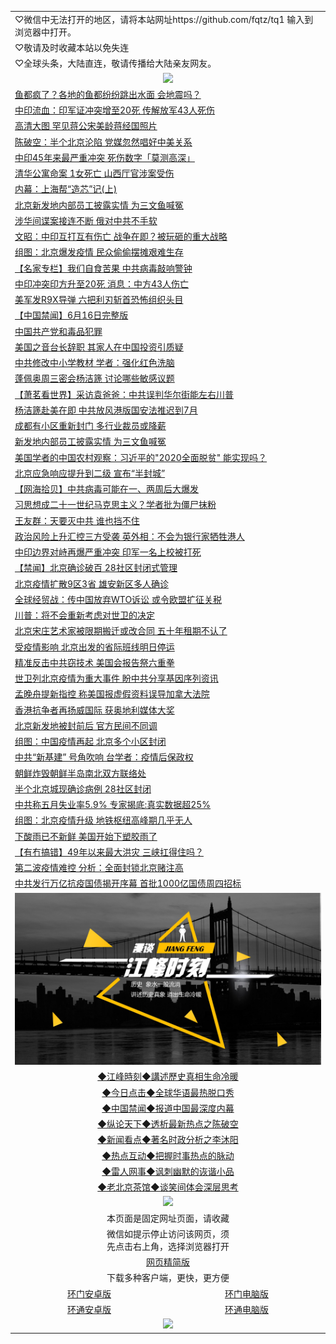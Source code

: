  <table>
 
<tr>
<td colspan="2" align=left>
♡微信中无法打开的地区，请将本站网址https://github.com/fqtz/tq1 输入到浏览器中打开。 
 </td>
</tr>
 <tr>
 <td colspan="2" align=left>
♡敬请及时收藏本站以免失连
 </td>
   <tr>
<td colspan="2" align=left>
♡全球头条，大陆直连，敬请传播给大陆亲友网友。
 </td>
</tr>


<tr>
    <td colspan="2" align=center><img src="https://cdn.jsdelivr.net/gh/gyoupiodf/im1/%E7%BD%91%E9%97%A8%E6%96%B0%E9%97%BB1.jpg"></td>
 </tr>
<tr><td colspan="2" align="left"><a href="https://qeb.xfthy.casa/?name=c1185907&key=xcyufvbtjvhwwrpc&from=gy2">鱼都疯了？各地的鱼都纷纷跳出水面  会地震吗？</a></td></tr>
<tr><td colspan="2" align="left"><a href="https://qeb.xfthy.casa/?name=c1185883&key=xcyufvbtjvhwwrpc&from=gy2">中印流血：印军证冲突增至20死 传解放军43人死伤</a></td></tr>
<tr><td colspan="2" align="left"><a href="https://qeb.xfthy.casa/?name=c1185911&key=xcyufvbtjvhwwrpc&from=gy2">高清大图 罕见蒋公宋美龄蒋经国照片</a></td></tr>
<tr><td colspan="2" align="left"><a href="https://qeb.xfthy.casa/?name=c1185869&key=xcyufvbtjvhwwrpc&from=gy2">陈破空：半个北京沦陷 党媒忽然唱好中美关系</a></td></tr>
<tr><td colspan="2" align="left"><a href="https://qeb.xfthy.casa/?name=c1185904&key=xcyufvbtjvhwwrpc&from=gy2">中印45年来最严重冲突 死伤数字「莫测高深」</a></td></tr>
<tr><td colspan="2" align="left"><a href="https://qeb.xfthy.casa/?name=c1185897&key=xcyufvbtjvhwwrpc&from=gy2">清华公寓命案 1女死亡 山西厅官涉案受伤</a></td></tr>
<tr><td colspan="2" align="left"><a href="https://qeb.xfthy.casa/?name=c1185906&key=xcyufvbtjvhwwrpc&from=gy2">内幕：上海帮“造芯”记(上)</a></td></tr>
<tr><td colspan="2" align="left"><a href="https://qeb.xfthy.casa/?name=c1185884&key=xcyufvbtjvhwwrpc&from=gy2">北京新发地内部员工披露实情 为三文鱼喊冤</a></td></tr>
<tr><td colspan="2" align="left"><a href="https://qeb.xfthy.casa/?name=c1185833&key=xcyufvbtjvhwwrpc&from=gy2">涉华间谍案接连不断 俄对中共不手软</a></td></tr>
<tr><td colspan="2" align="left"><a href="https://qeb.xfthy.casa/?name=c1185941&key=xcyufvbtjvhwwrpc&from=gy2">文昭：中印互打互有伤亡 战争在即？被玩砸的重大战略</a></td></tr>
<tr><td colspan="2" align="left"><a href="https://qeb.xfthy.casa/?name=c1185898&key=xcyufvbtjvhwwrpc&from=gy2">组图：北京爆发疫情 民众偷偷摆摊艰难生存</a></td></tr>
<tr><td colspan="2" align="left"><a href="https://qeb.xfthy.casa/?name=c1185899&key=xcyufvbtjvhwwrpc&from=gy2">【名家专栏】我们自食苦果 中共病毒敲响警钟</a></td></tr>
<tr><td colspan="2" align="left"><a href="https://qeb.xfthy.casa/?name=c1185854&key=xcyufvbtjvhwwrpc&from=gy2">中印冲突印方升至20死 消息：中方43人伤亡</a></td></tr>
<tr><td colspan="2" align="left"><a href="https://qeb.xfthy.casa/?name=c1185885&key=xcyufvbtjvhwwrpc&from=gy2">美军发R9X导弹 六把利刃斩首恐怖组织头目</a></td></tr>
<tr><td colspan="2" align="left"><a href="https://qeb.xfthy.casa/?name=c1185926&key=xcyufvbtjvhwwrpc&from=gy2">【中国禁闻】6月16日完整版</a></td></tr>
<tr><td colspan="2" align="left"><a href="https://qeb.xfthy.casa/?name=c1185891&key=xcyufvbtjvhwwrpc&from=gy2">中国共产党和毒品犯罪</a></td></tr>
<tr><td colspan="2" align="left"><a href="https://qeb.xfthy.casa/?name=c1185824&key=xcyufvbtjvhwwrpc&from=gy2">美国之音台长辞职 其家人在中国投资引质疑</a></td></tr>
<tr><td colspan="2" align="left"><a href="https://qeb.xfthy.casa/?name=c1185864&key=xcyufvbtjvhwwrpc&from=gy2">中共修改中小学教材 学者：强化红色洗脑</a></td></tr>
<tr><td colspan="2" align="left"><a href="https://qeb.xfthy.casa/?name=c1185826&key=xcyufvbtjvhwwrpc&from=gy2">蓬佩奥周三密会杨洁篪 讨论哪些敏感议题</a></td></tr>
<tr><td colspan="2" align="left"><a href="https://qeb.xfthy.casa/?name=c1185829&key=xcyufvbtjvhwwrpc&from=gy2">【萧茗看世界】采访袁爸爸：中共误判华尔街能左右川普</a></td></tr>
<tr><td colspan="2" align="left"><a href="https://qeb.xfthy.casa/?name=c1185866&key=xcyufvbtjvhwwrpc&from=gy2">杨洁篪赴美在即 中共放风港版国安法推迟到7月</a></td></tr>
<tr><td colspan="2" align="left"><a href="https://qeb.xfthy.casa/?name=c1185905&key=xcyufvbtjvhwwrpc&from=gy2">成都有小区重新封门 多行业裁员或降薪</a></td></tr>
<tr><td colspan="2" align="left"><a href="https://qeb.xfthy.casa/?name=c1185855&key=xcyufvbtjvhwwrpc&from=gy2">新发地内部员工披露实情 为三文鱼喊冤</a></td></tr>
<tr><td colspan="2" align="left"><a href="https://qeb.xfthy.casa/?name=c1185892&key=xcyufvbtjvhwwrpc&from=gy2">美国学者的中国农村观察：习近平的&quot;2020全面脱贫&quot; 能实现吗？</a></td></tr>
<tr><td colspan="2" align="left"><a href="https://qeb.xfthy.casa/?name=c1185865&key=xcyufvbtjvhwwrpc&from=gy2">北京应急响应提升到二级 宣布“半封城”</a></td></tr>
<tr><td colspan="2" align="left"><a href="https://qeb.xfthy.casa/?name=c1185939&key=xcyufvbtjvhwwrpc&from=gy2">【网海拾贝】中共病毒可能在一、两周后大爆发</a></td></tr>
<tr><td colspan="2" align="left"><a href="https://qeb.xfthy.casa/?name=c1185890&key=xcyufvbtjvhwwrpc&from=gy2">习思想成二十一世纪马克思主义？学者批为僵尸抹粉</a></td></tr>
<tr><td colspan="2" align="left"><a href="https://qeb.xfthy.casa/?name=c1185938&key=xcyufvbtjvhwwrpc&from=gy2">王友群：天要灭中共 谁也挡不住</a></td></tr>
<tr><td colspan="2" align="left"><a href="https://qeb.xfthy.casa/?name=c1185902&key=xcyufvbtjvhwwrpc&from=gy2">政治风险上升汇控三方受袭 英外相：不会为银行家牺牲港人</a></td></tr>
<tr><td colspan="2" align="left"><a href="https://qeb.xfthy.casa/?name=c1185878&key=xcyufvbtjvhwwrpc&from=gy2">中印边界对峙再爆严重冲突 印军一名上校被打死</a></td></tr>
<tr><td colspan="2" align="left"><a href="https://qeb.xfthy.casa/?name=c1185927&key=xcyufvbtjvhwwrpc&from=gy2">【禁闻】北京确诊破百 28社区封闭式管理</a></td></tr>
<tr><td colspan="2" align="left"><a href="https://qeb.xfthy.casa/?name=c1185867&key=xcyufvbtjvhwwrpc&from=gy2">北京疫情扩散9区3省 雄安新区多人确诊</a></td></tr>
<tr><td colspan="2" align="left"><a href="https://qeb.xfthy.casa/?name=c1185887&key=xcyufvbtjvhwwrpc&from=gy2">全球经贸战：传中国放弃WTO诉讼 或令欧盟扩征关税</a></td></tr>
<tr><td colspan="2" align="left"><a href="https://qeb.xfthy.casa/?name=c1185924&key=xcyufvbtjvhwwrpc&from=gy2">川普：将不会重新考虑对世卫的决定</a></td></tr>
<tr><td colspan="2" align="left"><a href="https://qeb.xfthy.casa/?name=c1185882&key=xcyufvbtjvhwwrpc&from=gy2">北京宋庄艺术家被限期搬迁或改合同 五十年租期不认了</a></td></tr>
<tr><td colspan="2" align="left"><a href="https://qeb.xfthy.casa/?name=c1185910&key=xcyufvbtjvhwwrpc&from=gy2">受疫情影响 北京出发的省际班线明日停运</a></td></tr>
<tr><td colspan="2" align="left"><a href="https://qeb.xfthy.casa/?name=c1185886&key=xcyufvbtjvhwwrpc&from=gy2">精准反击中共窃技术 美国会报告祭六重拳</a></td></tr>
<tr><td colspan="2" align="left"><a href="https://qeb.xfthy.casa/?name=c1185888&key=xcyufvbtjvhwwrpc&from=gy2">世卫列北京疫情为重大事件 盼中共分享基因序列资讯</a></td></tr>
<tr><td colspan="2" align="left"><a href="https://qeb.xfthy.casa/?name=c1185889&key=xcyufvbtjvhwwrpc&from=gy2">孟晚舟提新指控 称美国报虚假资料误导加拿大法院</a></td></tr>
<tr><td colspan="2" align="left"><a href="https://qeb.xfthy.casa/?name=c1185903&key=xcyufvbtjvhwwrpc&from=gy2">香港抗争者再扬威国际 获奥地利媒体大奖</a></td></tr>
<tr><td colspan="2" align="left"><a href="https://qeb.xfthy.casa/?name=c1185846&key=xcyufvbtjvhwwrpc&from=gy2">北京新发地被封前后 官方民间不同调</a></td></tr>
<tr><td colspan="2" align="left"><a href="https://qeb.xfthy.casa/?name=c1185909&key=xcyufvbtjvhwwrpc&from=gy2">组图：中国疫情再起 北京多个小区封闭</a></td></tr>
<tr><td colspan="2" align="left"><a href="https://qeb.xfthy.casa/?name=c1185842&key=xcyufvbtjvhwwrpc&from=gy2">中共“新基建” 号角吹响 台学者：疫情后保政权</a></td></tr>
<tr><td colspan="2" align="left"><a href="https://qeb.xfthy.casa/?name=c1185879&key=xcyufvbtjvhwwrpc&from=gy2">朝鲜炸毁朝鲜半岛南北双方联络处</a></td></tr>
<tr><td colspan="2" align="left"><a href="https://qeb.xfthy.casa/?name=c1185937&key=xcyufvbtjvhwwrpc&from=gy2">半个北京城现确诊病例 28社区封闭</a></td></tr>
<tr><td colspan="2" align="left"><a href="https://qeb.xfthy.casa/?name=c1185925&key=xcyufvbtjvhwwrpc&from=gy2">中共称五月失业率5.9% 专家揭底:真实数据超25%</a></td></tr>
<tr><td colspan="2" align="left"><a href="https://qeb.xfthy.casa/?name=c1185935&key=xcyufvbtjvhwwrpc&from=gy2">组图：北京疫情升级 地铁枢纽高峰期几乎无人</a></td></tr>
<tr><td colspan="2" align="left"><a href="https://qeb.xfthy.casa/?name=c1185875&key=xcyufvbtjvhwwrpc&from=gy2">下酸雨已不新鲜 美国开始下塑胶雨了</a></td></tr>
<tr><td colspan="2" align="left"><a href="https://qeb.xfthy.casa/?name=c1185853&key=xcyufvbtjvhwwrpc&from=gy2">【有冇搞错】49年以来最大洪灾 三峡扛得住吗？</a></td></tr>
<tr><td colspan="2" align="left"><a href="https://qeb.xfthy.casa/?name=c1185845&key=xcyufvbtjvhwwrpc&from=gy2">第二波疫情难控 分析：全面封锁北京赌注高</a></td></tr>
<tr><td colspan="2" align="left"><a href="https://qeb.xfthy.casa/?name=c1185929&key=xcyufvbtjvhwwrpc&from=gy2">中共发行万亿抗疫国债揭开序幕 首批1000亿国债周四招标</a></td></tr>

 <tr>
   <td colspan="2" align=center><img src="https://github.com/gyoupiodf/im1/blob/master/jf-1.jpg"></td>
  </tr>
   <tr>
   <td colspan="2" align=center> 
<a href="https://xdihm.casa/oo.aspx?name=c922850&key=sdxhftoyfkhpuaxy&from=gy2&tag=9877">◆江峰時刻◆講述歷史真相生命冷暖</a><br/>
    </td>
  </tr>
   <tr>
   <td colspan="2" align=center> 
<a href="https://xdihm.casa/oo.aspx?name=c816850&key=sdxhftoyfkhpuaxy&from=gy2&tag=9877">◆今日点击◆全球华语最热脱口秀</a><br/>
    </td>
  </tr>
  <tr>
  <td colspan="2" align=center>
<a href="https://xdihm.casa/oo.aspx?name=c816860&key=sdxhftoyfkhpuaxy&from=gy2&tag=99733110">◆中国禁闻◆报道中国最深度内幕</a><br/>
   </tr>
  <tr>
     <td colspan="2" align=center>
<a href="https://xdihm.casa/oo.aspx?name=c816855&key=sdxhftoyfkhpuaxy&from=gy2&tag=997110">◆纵论天下◆透析最新热点之陈破空</a><br/>
   </tr>
   <tr>
      <td colspan="2" align=center>
<a href="https://xdihm.casa/oo.aspx?name=c838308&key=sdxhftoyfkhpuaxy&from=gy2&tag=9973110">◆新闻看点◆著名时政分析之李沐阳</a><br/>
   </tr>
   <tr>
     <td colspan="2" align=center>
<a href="https://xdihm.casa/oo.aspx?name=c816852&key=sdxhftoyfkhpuaxy&from=gy2&tag=9733110">◆热点互动◆把握时事热点的脉动</a><br/>
   </tr>
   <tr>
      <td colspan="2" align=center>
<a href="https://xdihm.casa/oo.aspx?name=c816694&key=sdxhftoyfkhpuaxy&from=gy2&tag=93310">◆雷人网事◆讽刺幽默的诙谐小品</a><br/>
   </tr>
   <tr>
    <td colspan="2" align=center>
<a href="https://xdihm.casa/oo.aspx?name=c816650&key=sdxhftoyfkhpuaxy&from=gy2&tag=9973110">◆老北京茶馆◆谈笑间体会深层思考</a><br/>
   </tr>

  <tr>
    <td colspan="2" align="center"><img src="https://cdn.jsdelivr.net/gh/opipe/up/oGate65.jpg"/></td>
  </tr>
  <tr>
    <td colspan="2" align="center">本页面是固定网址页面，请收藏</td>
  <tr>
  <tr>
    <td colspan="2" align="center">微信如提示停止访问该网页，须<br/>先点击右上角，选择浏览器打开</td>
  <tr>
  <tr>
    <td colspan="2" align="center"><a href="https://gitcdn.xyz/cdn/otiny/up/master/show004.htm">网页精简版</a></td>
  </tr>
  <tr>
    <td colspan="2" align="center">下载多种客户端，更快，更方便</td>
  <tr>
  <tr>
    <td align="center"><a href="https://cdn.jsdelivr.net/gh/opipe/up/oGatea.apk">环门安卓版</a></td>
    <td align="center"><a href="https://cdn.jsdelivr.net/gh/opipe/up/oGate.zip">环门电脑版</a></td>
  </tr>
  <tr>
    <td align="center"><a href="https://cdn.jsdelivr.net/gh/opipe/up/oPipe.apk">环通安卓版</a></td>
    <td align="center"><a href="https://raw.githubusercontent.com/opipe/up/master/oPipe.zip">环通电脑版</a></td>
  </tr>
  <tr>
    <td colspan="2" align="center"><img src="https://cdn.jsdelivr.net/gh/opipe/up/oGate640.jpg"/></td>
  </tr>
</table>
